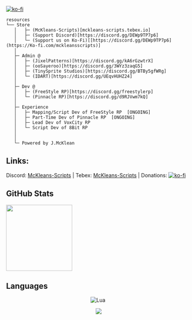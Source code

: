 [![ko-fi](https://ko-fi.com/img/githubbutton_sm.svg)](https://ko-fi.com/J3J1LMXYK)
```
resources
└── Store
   │   ├─ (McKleans-Scripts)[mckleans-scripts.tebex.io]
   │   ├─ (Support Discord)[https://discord.gg/DEWp9TP7p6]
   │   └─ (Support us on Ko-Fi)[[https://discord.gg/DEWp9TP7p6](https://Ko-fi.com/mckleansscripts)]
   │   
   ├─ Admin @
   │   ├─ (JixelPatterns)[https://discord.gg/kA6rGzwtrX]
   │   ├─ (ooSayeroo)[https://discord.gg/3WYz3zaqG5]
   │   ├─ (TinySprite Studios)[https://discord.gg/BTBy5gfWRg]
   │   └─ (IDART)[https://discord.gg/UEqvHUHZ24]
   │   
   ├─ Dev @
   │   ├─ (FreeStyle RP)[https://discord.gg/freestylerp]
   │   └─ (Pinnacle RP)[https://discord.gg/d9RJVwm7kQ]
   │   
   ├─ Experience
   │   ├─ Mapping/Script Dev of FreeStyle RP  [ONGOING]
   │   ├─ Part-Time Dev of Pinnacle RP  [ONGOING]
   │   ├─ Lead Dev of VoxCity RP
   │   └─ Script Dev of 8Bit RP
   │   
   │   
   └─ Powered by J.McKlean
```
##  Links: 

 Discord: [McKleans-Scripts](https://discord.gg/DEWp9TP7p6)  |  Tebex: [McKleans-Scripts](https://mckleans-scripts.tebex.io/)  | Donations: [![ko-fi](https://ko-fi.com/img/githubbutton_sm.svg)](https://ko-fi.com/J3J1LMXYK)

## GitHub Stats
<p align="left">
  <img height="180rem" max-width="49%" src="https://github-readme-stats.vercel.app/api?username=mcklean&theme=radical&show_icons=true&hide_border=true"/>
</a>
</p>

## Languages


<div align="center">
  
![Lua](https://img.shields.io/badge/lua-%232C2D72.svg?style=for-the-badge&logo=lua&logoColor=white)&nbsp;

</div>

<div align="center">
 
![](https://komarev.com/ghpvc/?username=McKleans-Scripts&label=PROFILE+VIEWS)
 
</div>
